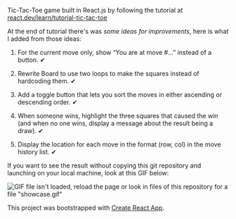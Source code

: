 Tic-Tac-Toe game built in React.js by following the tutorial at [react.dev/learn/tutorial-tic-tac-toe](https://react.dev/learn/tutorial-tic-tac-toe)

At the end of tutorial there's was *some ideas for improvements*, here is what I added from those ideas:
1. For the current move only, show “You are at move #…” instead of a button. ✔

2. Rewrite Board to use two loops to make the squares instead of hardcoding them. ✔

3. Add a toggle button that lets you sort the moves in either ascending or descending order. ✔

4. When someone wins, highlight the three squares that caused the win (and when no one wins, display a message about the result being a draw). ✔

5. Display the location for each move in the format (row, col) in the move history list. ✔

If you want to see the result without copying this git repository and launching on your local machine, look at this GIF below:

![GIF file isn't loaded, reload the page or look in files of this repository for a file "showcase.gif"](showcase.gif)

This project was bootstrapped with [Create React App](https://github.com/facebook/create-react-app).
